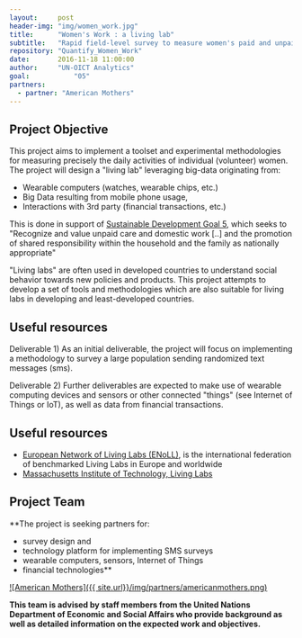 ```yaml
---
layout:     post
header-img: "img/women_work.jpg"
title:      "Women's Work : a living lab"
subtitle:   "Rapid field-level survey to measure women's paid and unpaid work in society."
repository: "Quantify_Women_Work"
date:       2016-11-18 11:00:00
author:     "UN-OICT Analytics"
goal:		    "05"
partners:   
  - partner: "American Mothers"
---
```


Project Objective
------------
This project aims to implement a toolset and experimental methodologies for measuring precisely the daily activities of individual (volunteer) women. The project will design a "living lab" leveraging big-data originating from:

- Wearable computers (watches, wearable chips, etc.)
- Big Data resulting from mobile phone usage,
- Interactions with 3rd party (financial transactions, etc.)

This is done in support of [Sustainable Development Goal 5](http://www.un.org/sustainabledevelopment/gender-equality/), which seeks to "Recognize and value unpaid care and domestic work [..] and the promotion of shared responsibility within the household and the family as nationally appropriate"

"Living labs" are often used in developed countries to understand social behavior towards new policies and products. This project attempts to develop a set of tools and methodologies which are also suitable for living labs in developing and least-developed countries.  


Useful resources
------------

Deliverable 1) As an initial deliverable, the project will focus on implementing a methodology to survey a large population sending randomized text messages (sms).

Deliverable 2) Further deliverables are expected to make use of wearable computing devices and sensors or other connected "things" (see Internet of Things or IoT), as well as data from financial transactions.


Useful resources
------------

- [European Network of Living Labs (ENoLL)](http://www.openlivinglabs.eu/), is the international federation of benchmarked Living Labs in Europe and worldwide
- [Massachusetts Institute of Technology, Living Labs](http://livinglabs.mit.edu/)



Project Team
------------

**The project is seeking partners for:  
 - survey design and  
 - technology platform for implementing SMS surveys  
 - wearable computers, sensors, Internet of Things  
 - financial technologies**
 

[![American Mothers]({{ site.url}}/img/partners/americanmothers.png)](https://americanmothers.org)


**This team is advised by staff members from the United Nations Department of Economic and Social Affairs who provide background as well as detailed information on the expected work and objectives.**
